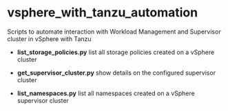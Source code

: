 # vsphere_with_tanzu_automation

Scripts to automate interaction with Workload Management and Supervisor cluster in vSphere with Tanzu

* **list_storage_policies.py** list all storage policies created on a vSphere cluster

* **get_supervisor_cluster.py** show details on the configured supervisor cluster

* **list_namespaces.py** list all namespaces created on a vSphere supervisor cluster

